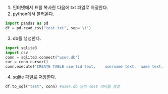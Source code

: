 1. 인터넷에서 표를 복사한 다음에 txt 파일로 저장한다.
2. python에서 불러온다.
```python
import pandas as pd
df = pd.read_csv("test.txt", sep='\t')
```
3. db를 생성한다.

```python
import sqlite3
import csv
conn = sqlite3.connect("user.db") 
cur = conn.cursor() 
conn.execute('CREATE TABLE user(id text,	username text,	name text,	sex text,	address text,	mail text,	birthdate text,	created_at text,	neighborhood_id text,	conversion_date text)') 

```
4. sqlite 파일로 저장한다.

```python
df.to_sql("test", conn) #user.db 안의 test 테이블 생성
```
